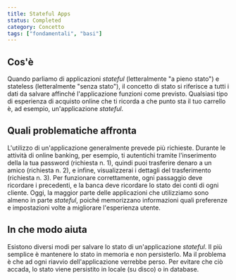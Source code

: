 ```yaml
---
title: Stateful Apps
status: Completed
category: Concetto
tags: ["fondamentali", "basi"]
---
```


## Cos'è

Quando parliamo di applicazioni _stateful_ (letteralmente "a pieno stato") e stateless (letteralmente "senza stato"),
il concetto di stato si riferisce a tutti i dati da salvare affinché l'applicazione funzioni come previsto.
Qualsiasi tipo di esperienza di acquisto online che ti ricorda a che punto sta il tuo carrello è, ad esempio, un'applicazione _stateful_.

## Quali problematiche affronta

L'utilizzo di un'applicazione generalmente prevede più richieste. Durante le attività di online banking, per esempio, ti autentichi tramite l'inserimento della la tua password (richiesta n. 1), quindi puoi trasferire denaro a un amico (richiesta n. 2), e infine, visualizzerai i dettagli del trasferimento (richiesta n. 3).
Per funzionare correttamente, ogni passaggio deve ricordare i precedenti, e la banca deve ricordare lo stato dei conti di ogni cliente.
Oggi, la maggior parte delle applicazioni che utilizziamo sono almeno in parte _stateful_, poiché memorizzano informazioni quali preferenze e impostazioni volte a migliorare l'esperienza utente.

## In che modo aiuta

Esistono diversi modi per salvare lo stato di un'applicazione _stateful_.
Il più semplice è mantenere lo stato in memoria e non persisterlo.
Ma il problema è che ad ogni riavvio dell'applicazione verrebbe perso.
Per evitare che ciò accada, lo stato viene persistito in locale (su disco) o in database.
